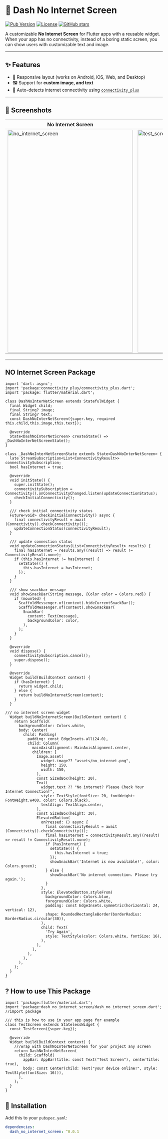 # 🚀  Dash No Internet Screen 

[![Pub Version](https://img.shields.io/pub/v/yourpackage-name.svg)](link)  [![License](https://img.shields.io/badge/license-MIT-blue.svg)](LICENSE)  [![GitHub stars](https://img.shields.io/github/stars/your-repo.svg?style=social)](https://github.com/sentanilesh007/dash_no_internet_screen)

A customizable **No Internet Screen** for Flutter apps with a reusable widget.  
When your app has no connectivity, instead of a boring static screen, you can show users with customizable text and image.

---

## ✨ Features
- 📱 Responsive layout (works on Android, iOS, Web, and Desktop)  
- 🖼️ Support for **custom image, and text**  
- 🔌 Auto-detects internet connectivity using [`connectivity_plus`](https://pub.dev/packages/connectivity_plus)  

---

## 📸 Screenshots
| No Internet Screen | Example Screen |
|--------------------|----------------|
| <img width="400" height="711" alt="no_internet_screen" src="https://github.com/user-attachments/assets/ca0139af-c384-4a61-af21-5a8568268ea8" /> | <img width="400" height="711" alt="test_screen" src="https://github.com/user-attachments/assets/a88c3f40-e99d-465e-9df5-725b61900265" /> |

---

## NO Internet Screen Package
```
import 'dart: async';
import 'package:connectivity_plus/connectivity_plus.dart';
import 'package: flutter/material.dart';

class DashNoInterNetScreen extends StatefulWidget {
  final Widget child;
  final String? image;
  final String? text;
  const DashNoInterNetScreen({super.key, required this.child,this.image,this.text});

  @override
  State<DashNoInterNetScreen> createState() => _DashNoInterNetScreenState();
}

class _DashNoInterNetScreenState extends State<DashNoInterNetScreen> {
  late StreamSubscription<List<ConnectivityResult>> connectivitySubscription;
  bool hasInternet = true;

  @override
  void initState() {
    super.initState();
    connectivitySubscription = Connectivity().onConnectivityChanged.listen(updateConnectionStatus);
    checkInitialConnectivity();
  }
  
  /// check initial connectivity status
  Future<void> checkInitialConnectivity() async {
    final connectivityResult = await (Connectivity().checkConnectivity());
    updateConnectionStatus(connectivityResult);
  }

  /// update connection status
  void updateConnectionStatus(List<ConnectivityResult> results) {
    final hasInternet = results.any((result) => result != ConnectivityResult.none);
    if (this.hasInternet != hasInternet) {
      setState(() {
        this.hasInternet = hasInternet;
      });
    }
  }

  /// show snackbar message
  void showSnackBar(String message, {Color color = Colors.red}) {
    if (mounted) {
      ScaffoldMessenger.of(context).hideCurrentSnackBar();
      ScaffoldMessenger.of(context).showSnackBar(
        SnackBar(
          content: Text(message),
          backgroundColor: color,
        ),
      );
    }
  }
  
  @override
  void dispose() {
    connectivitySubscription.cancel();
    super.dispose();
  }

  @override
  Widget build(BuildContext context) {
    if (hasInternet) {
      return widget.child;
    } else {
      return buildNoInternetScreen(context);
    }
  }
  
/// no internet screen widget 
  Widget buildNoInternetScreen(BuildContext context) {
    return Scaffold(
      backgroundColor: Colors.white,
      body: Center(
        child: Padding(
          padding: const EdgeInsets.all(24.0),
          child: Column(
            mainAxisAlignment: MainAxisAlignment.center,
            children: [
              Image.asset(
                widget.image?? "assets/no_internet.png",
                height: 150,
                width: 150,
              ),
              const SizedBox(height: 20),
              Text(
                widget.text ?? "No internet? Please Check Your Internet Connection!",
                style: TextStyle(fontSize: 20, fontWeight: FontWeight.w400, color: Colors.black),
                textAlign: TextAlign.center,
              ),
              const SizedBox(height: 30),
              ElevatedButton(
                onPressed: () async {
                  final connectivityResult = await (Connectivity().checkConnectivity());
                  final hasInternet = connectivityResult.any((result) => result != ConnectivityResult.none);
                  if (hasInternet) {
                    setState(() {
                      this.hasInternet = true;
                    });
                    showSnackBar('Internet is now available!', color: Colors.green);
                  } else {
                    showSnackBar('No internet connection. Please try again.');
                  }
                },
                style: ElevatedButton.styleFrom(
                  backgroundColor: Colors.blue,
                  foregroundColor: Colors.white,
                  padding: const EdgeInsets.symmetric(horizontal: 24, vertical: 12),
                  shape: RoundedRectangleBorder(borderRadius: BorderRadius.circular(30)),
                ),
                child: Text(
                  'Try Again',
                  style: TextStyle(color: Colors.white, fontSize: 16),
                ),
              ),
            ],
          ),
        ),
      ),
    );
  }
}

```

## ? How to use This Package
```
import 'package:flutter/material.dart';
import 'package:dash_no_internet_screen/dash_no_internet_screen.dart'; //import package

/// this is how to use in your app page for example
class TestScreen extends StatelessWidget {
  const TestScreen({super.key});

  @override
  Widget build(BuildContext context) {
    ///wrap with DashNoInterNetScreen for your project any screen
    return DashNoInterNetScreen(
      child: Scaffold(
        appBar: AppBar(title: const Text("Test Screen"), centerTitle: true),
        body: const Center(child: Text("your device online!", style: TextStyle(fontSize: 16))),
      ),
    );
  }
}
```


## 🚀 Installation

Add this to your `pubspec.yaml`:

```yaml
dependencies:
  dash_no_internet_screen: ^0.0.1
